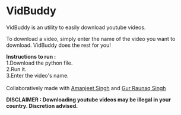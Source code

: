 # VidBuddy
VidBuddy is an utility to easily download youtube videos.

To download a video, simply enter the name of the video you want to download.
VidBuddy does the rest for you!

<b>Instructions to run :</b>
<br>1.Download the python file.<br>
2.Run it.<br>
3.Enter the video's name.<br><br>
Collaboratively made with [Amanjeet Singh](https://github.com/amanjeetsingh150) and [Gur Raunaq Singh](https://github.com/gurraunaqsingh)

<b>DISCLAIMER : Downloading youtube videos may be illegal in your country. Discretion advised.</b>

